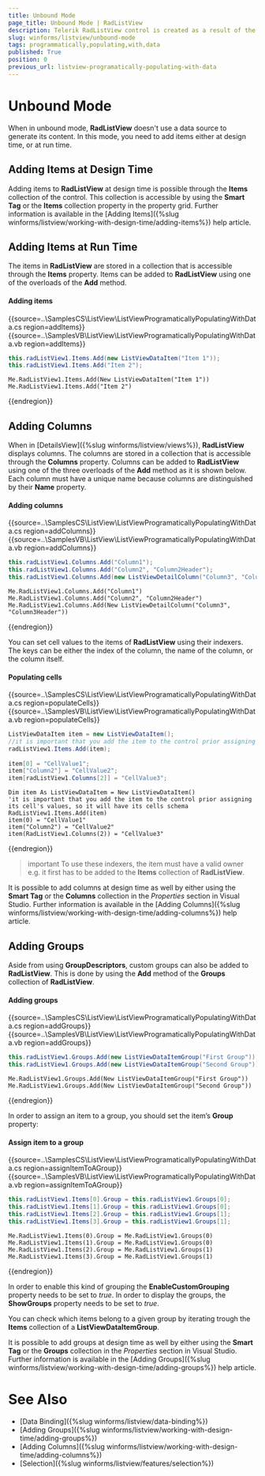 ```yaml
---
title: Unbound Mode
page_title: Unbound Mode | RadListView
description: Telerik RadListView control is created as a result of the concord of the powerful data layer used by RadGridView and RadListControl, together with the outstanding Telerik Presentation Framework.
slug: winforms/listview/unbound-mode
tags: programmatically,populating,with,data
published: True
position: 0
previous_url: listview-programatically-populating-with-data
---
```


# Unbound Mode

When in unbound mode, **RadListView** doesn't use a data source to generate its content. In this mode, you need to add items either at design time, or at run time.

## Adding Items at Design Time

Adding items to **RadListView** at design time is possible through the **Items** collection of the control. This collection is accessible by using the **Smart Tag** or the **Items** collection property in the property grid. Further information is available in the [Adding Items]({%slug winforms/listview/working-with-design-time/adding-items%}) help article.

## Adding Items at Run Time

The items in **RadListView** are stored in a collection that is accessible through the __Items__ property. Items can be added to **RadListView** using one of the overloads of the __Add__ method.

#### Adding items

{{source=..\SamplesCS\ListView\ListViewProgramaticallyPopulatingWithData.cs region=addItems}} 
{{source=..\SamplesVB\ListView\ListViewProgramaticallyPopulatingWithData.vb region=addItems}} 

````C#
this.radListView1.Items.Add(new ListViewDataItem("Item 1"));
this.radListView1.Items.Add("Item 2");

````
````VB.NET
Me.RadListView1.Items.Add(New ListViewDataItem("Item 1"))
Me.RadListView1.Items.Add("Item 2")

````

{{endregion}} 

## Adding Columns

When in [DetailsView]({%slug winforms/listview/views%}), **RadListView** displays columns. The columns are stored in a collection that is accessible through the __Columns__ property. Columns can be added to **RadListView** using one of the three overloads of the __Add__ method as it is shown below. Each column must have a unique name because columns are distinguished by their __Name__ property. 

#### Adding columns

{{source=..\SamplesCS\ListView\ListViewProgramaticallyPopulatingWithData.cs region=addColumns}} 
{{source=..\SamplesVB\ListView\ListViewProgramaticallyPopulatingWithData.vb region=addColumns}} 

````C#
this.radListView1.Columns.Add("Column1");
this.radListView1.Columns.Add("Column2", "Column2Header");
this.radListView1.Columns.Add(new ListViewDetailColumn("Column3", "Column3Header"));

````
````VB.NET
Me.RadListView1.Columns.Add("Column1")
Me.RadListView1.Columns.Add("Column2", "Column2Header")
Me.RadListView1.Columns.Add(New ListViewDetailColumn("Column3", "Column3Header"))

````

{{endregion}} 

You can set cell values to the items of **RadListView** using their indexers. The keys can be either the index of the column, the name of the column, or the column itself.

#### Populating cells

{{source=..\SamplesCS\ListView\ListViewProgramaticallyPopulatingWithData.cs region=populateCells}} 
{{source=..\SamplesVB\ListView\ListViewProgramaticallyPopulatingWithData.vb region=populateCells}} 

````C#
ListViewDataItem item = new ListViewDataItem();
//it is important that you add the item to the control prior assigning its cell's values, so it will have its cells schema
radListView1.Items.Add(item);
            
item[0] = "CellValue1";
item["Column2"] = "CellValue2";
item[radListView1.Columns[2]] = "CellValue3";

````
````VB.NET
Dim item As ListViewDataItem = New ListViewDataItem()
'it is important that you add the item to the control prior assigning its cell's values, so it will have its cells schema
RadListView1.Items.Add(item)
item(0) = "CellValue1"
item("Column2") = "CellValue2"
item(RadListView1.Columns(2)) = "CellValue3"

````

{{endregion}} 

>important To use these indexers, the item must have a valid owner e.g. it first has to be added to the __Items__ collection of **RadListView**.
 
It is possible to add columns at design time as well by either using the **Smart Tag** or the **Columns** collection in the *Properties* section in Visual Studio. Further information is available in the [Adding Columns]({%slug winforms/listview/working-with-design-time/adding-columns%})  help article.		
 
## Adding Groups

Aside from using __GroupDescriptors__, custom groups can also be added to **RadListView**. This is done by using the __Add__ method of the __Groups__ collection of **RadListView**.

#### Adding groups

{{source=..\SamplesCS\ListView\ListViewProgramaticallyPopulatingWithData.cs region=addGroups}} 
{{source=..\SamplesVB\ListView\ListViewProgramaticallyPopulatingWithData.vb region=addGroups}} 

````C#
this.radListView1.Groups.Add(new ListViewDataItemGroup("First Group"));
this.radListView1.Groups.Add(new ListViewDataItemGroup("Second Group"));

````
````VB.NET
Me.RadListView1.Groups.Add(New ListViewDataItemGroup("First Group"))
Me.RadListView1.Groups.Add(New ListViewDataItemGroup("Second Group"))

````

{{endregion}} 

In order to assign an item to a group, you should set the item’s __Group__ property:

#### Assign item to a group

{{source=..\SamplesCS\ListView\ListViewProgramaticallyPopulatingWithData.cs region=assignItemToAGroup}} 
{{source=..\SamplesVB\ListView\ListViewProgramaticallyPopulatingWithData.vb region=assignItemToAGroup}} 

````C#
this.radListView1.Items[0].Group = this.radListView1.Groups[0];
this.radListView1.Items[1].Group = this.radListView1.Groups[0];
this.radListView1.Items[2].Group = this.radListView1.Groups[1];
this.radListView1.Items[3].Group = this.radListView1.Groups[1];

````
````VB.NET
Me.RadListView1.Items(0).Group = Me.RadListView1.Groups(0)
Me.RadListView1.Items(1).Group = Me.RadListView1.Groups(0)
Me.RadListView1.Items(2).Group = Me.RadListView1.Groups(1)
Me.RadListView1.Items(3).Group = Me.RadListView1.Groups(1)

````

{{endregion}} 

In order to enable this kind of grouping the __EnableCustomGrouping__ property needs to be set to *true*. In order to display the groups, the __ShowGroups__ property needs to be set to *true*.		

You can check which items belong to a given group by iterating trough the __Items__ collection of a __ListViewDataItemGroup__.

It is possible to add groups at design time as well by either using the **Smart Tag** or the **Groups** collection in the *Properties* section in Visual Studio. Further information is available in the [Adding Groups]({%slug winforms/listview/working-with-design-time/adding-groups%}) help article.

# See Also

* [Data Binding]({%slug winforms/listview/data-binding%})	
* [Adding Groups]({%slug winforms/listview/working-with-design-time/adding-groups%})	
* [Adding Columns]({%slug winforms/listview/working-with-design-time/adding-columns%})
* [Selection]({%slug winforms/listview/features/selection%})	 
		
